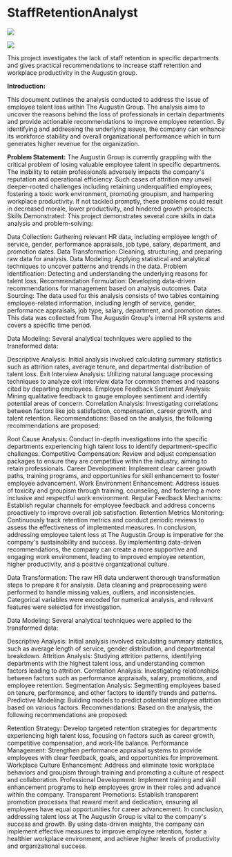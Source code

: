 # StaffRetentionAnalyst

![](FrontPage.png)


![](SalaryAnalysis.png)

This project investigates the lack of staff retention in specific departments and gives practical recommendations to increase staff retention and workplace productivity in the Augustin group.

**Introduction:**

This document outlines the analysis conducted to address the issue of employee talent loss within The Augustin Group. The analysis aims to uncover the reasons behind the loss of professionals in certain departments and provide actionable recommendations to improve employee retention. By identifying and addressing the underlying issues, the company can enhance its workforce stability and overall organizational performance which in turn generates higher revenue for the organization.

**Problem Statement:**
The Augustin Group is currently grappling with the critical problem of losing valuable employee talent in specific departments. The inability to retain professionals adversely impacts the company's reputation and operational efficiency. Such cases of attrition may unveil deeper-rooted challenges including retaining underqualified employees, fostering a toxic work environment, promoting groupism, and hampering workplace productivity. If not tackled promptly, these problems could result in decreased morale, lower productivity, and hindered growth prospects.
Skills Demonstrated:
This project demonstrates several core skills in data analysis and problem-solving:

Data Collection: Gathering relevant HR data, including employee length of service, gender, performance appraisals, job type, salary, department, and promotion dates.
Data Transformation: Cleaning, structuring, and preparing raw data for analysis.
Data Modeling: Applying statistical and analytical techniques to uncover patterns and trends in the data.
Problem Identification: Detecting and understanding the underlying reasons for talent loss.
Recommendation Formulation: Developing data-driven recommendations for management based on analysis outcomes.
Data Sourcing:
The data used for this analysis consists of two tables containing employee-related information, including length of service, gender, performance appraisals, job type, salary, department, and promotion dates. This data was collected from The Augustin Group's internal HR systems and covers a specific time period.

Data Modeling:
Several analytical techniques were applied to the transformed data:

Descriptive Analysis: Initial analysis involved calculating summary statistics such as attrition rates, average tenure, and departmental distribution of talent loss.
Exit Interview Analysis: Utilizing natural language processing techniques to analyze exit interview data for common themes and reasons cited by departing employees.
Employee Feedback Sentiment Analysis: Mining qualitative feedback to gauge employee sentiment and identify potential areas of concern.
Correlation Analysis: Investigating correlations between factors like job satisfaction, compensation, career growth, and talent retention.
Recommendations:
Based on the analysis, the following recommendations are proposed:

Root Cause Analysis: Conduct in-depth investigations into the specific departments experiencing high talent loss to identify department-specific challenges.
Competitive Compensation: Review and adjust compensation packages to ensure they are competitive within the industry, aiming to retain professionals.
Career Development: Implement clear career growth paths, training programs, and opportunities for skill enhancement to foster employee advancement.
Work Environment Enhancement: Address issues of toxicity and groupism through training, counseling, and fostering a more inclusive and respectful work environment.
Regular Feedback Mechanisms: Establish regular channels for employee feedback and address concerns proactively to improve overall job satisfaction.
Retention Metrics Monitoring: Continuously track retention metrics and conduct periodic reviews to assess the effectiveness of implemented measures.
In conclusion, addressing employee talent loss at The Augustin Group is imperative for the company's sustainability and success. By implementing data-driven recommendations, the company can create a more supportive and engaging work environment, leading to improved employee retention, higher productivity, and a positive organizational culture.



Data Transformation:
The raw HR data underwent thorough transformation steps to prepare it for analysis. Data cleaning and preprocessing were performed to handle missing values, outliers, and inconsistencies. Categorical variables were encoded for numerical analysis, and relevant features were selected for investigation.

Data Modeling:
Several analytical techniques were applied to the transformed data:

Descriptive Analysis: Initial analysis involved calculating summary statistics, such as average length of service, gender distribution, and departmental breakdown.
Attrition Analysis: Studying attrition patterns, identifying departments with the highest talent loss, and understanding common factors leading to attrition.
Correlation Analysis: Investigating relationships between factors such as performance appraisals, salary, promotions, and employee retention.
Segmentation Analysis: Segmenting employees based on tenure, performance, and other factors to identify trends and patterns.
Predictive Modeling: Building models to predict potential employee attrition based on various factors.
Recommendations:
Based on the analysis, the following recommendations are proposed:

Retention Strategy: Develop targeted retention strategies for departments experiencing high talent loss, focusing on factors such as career growth, competitive compensation, and work-life balance.
Performance Management: Strengthen performance appraisal systems to provide employees with clear feedback, goals, and opportunities for improvement.
Workplace Culture Enhancement: Address and eliminate toxic workplace behaviors and groupism through training and promoting a culture of respect and collaboration.
Professional Development: Implement training and skill enhancement programs to help employees grow in their roles and advance within the company.
Transparent Promotions: Establish transparent promotion processes that reward merit and dedication, ensuring all employees have equal opportunities for career advancement.
In conclusion, addressing talent loss at The Augustin Group is vital to the company's success and growth. By using data-driven insights, the company can implement effective measures to improve employee retention, foster a healthier workplace environment, and achieve higher levels of productivity and organizational success.







